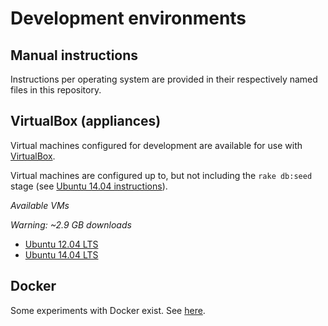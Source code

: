 Development environments 
========================

Manual instructions
-------------------

Instructions per operating system are provided in their respectively named files in this repository.

VirtualBox (appliances)
-----------------------

Virtual machines configured for development are available for use with [VirtualBox][1].  

Virtual machines are configured up to, but not including the `rake db:seed` stage (see [Ubuntu 14.04 instructions](ubuntu_14_04.md)).

*Available VMs*

*Warning: ~2.9 GB downloads*
* [Ubuntu 12.04 LTS][2]
* [Ubuntu 14.04 LTS][3]

Docker
------

Some experiments with Docker exist. See [here][4].

[1]: https://www.virtualbox.org/wiki/Downloads
[2]: http://taxonworks.org/virtual_box/TW_Ubuntu_12_04.ova
[3]: http://taxonworks.org/virtual_box/TW_Ubuntu_14_04.ova
[4]: https://github.com/SpeciesFileGroup/taxonworks/issues/4
